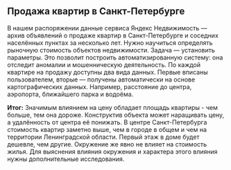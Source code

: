 ## Продажа квартир в Санкт-Петербурге

В нашем распоряжении данные сервиса Яндекс Недвижимость — архив объявлений о продаже квартир в Санкт-Петербурге и соседних населённых пунктах за несколько лет. Нужно научиться определять рыночную стоимость объектов недвижимости. Задача — установить параметры. Это позволит построить автоматизированную систему: она отследит аномалии и мошенническую деятельность.
По каждой квартире на продажу доступны два вида данных. Первые вписаны пользователем, вторые — получены автоматически на основе картографических данных. Например, расстояние до центра, аэропорта, ближайшего парка и водоёма.

**Итог:** Значимым влиянием на цену обладает площадь квартиры - чем больше, тем она дороже. Конструктив объекта может наращивать цену, а удалённость от центра её понижать. В центре Санкт-Петербурга стоимость квартир заметно выше, чем в городе в общем и чем на территории Ленинградской области. Первый этаж в доме будет дешевле, чем другие. Окружение же явно не влияет на стоимость жилья. Для выяснения влияния окружения и характера этого влияния нужны дополнительные исследования.
